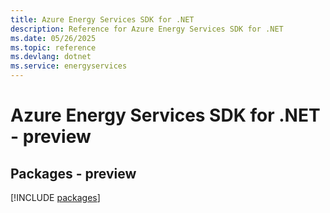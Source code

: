 ```yaml
---
title: Azure Energy Services SDK for .NET
description: Reference for Azure Energy Services SDK for .NET
ms.date: 05/26/2025
ms.topic: reference
ms.devlang: dotnet
ms.service: energyservices
---
```

# Azure Energy Services SDK for .NET - preview
## Packages - preview
[!INCLUDE [packages](energy-services-index.md)]